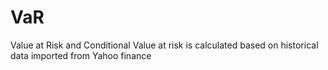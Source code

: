 # VaR
Value at Risk and Conditional Value at risk is calculated based on historical data imported from Yahoo finance
